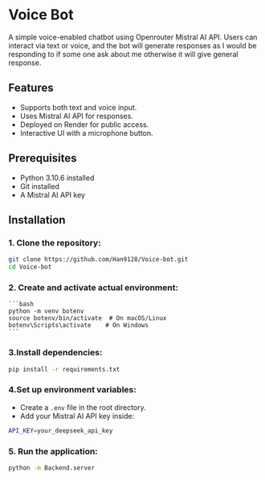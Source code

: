 # Voice Bot
A simple voice-enabled chatbot using Openrouter Mistral AI API. Users can interact via text or voice, and the bot will generate responses as I would be responding to if some one ask about me otherwise it will give general response.

## Features
- Supports both text and voice input.
- Uses Mistral AI API for responses.
- Deployed on Render for public access.
- Interactive UI with a microphone button.

## Prerequisites
- Python 3.10.6 installed
- Git installed
- A Mistral AI API key

## Installation
### 1. Clone the repository:
   ```bash
   git clone https://github.com/Han9128/Voice-bot.git
   cd Voice-bot
   ```
### 2. Create and activate actual environment:
    ```bash
    python -m venv botenv
    source botenv/bin/activate  # On macOS/Linux
    botenv\Scripts\activate    # On Windows
    ```
### 3.Install dependencies:
```bash
pip install -r requirements.txt
```

### 4.Set up environment variables:
- Create a `.env` file in the root directory.
- Add your Mistral AI API key inside:
```bash
API_KEY=your_deepseek_api_key
```

### 5. Run the application:
```bash
python -m Backend.server
```




